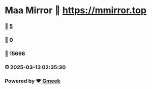 # Maa Mirror :link: https://mmirror.top 
### :page_facing_up: [5](https://mmirror.top/tag.html) 
### :speech_balloon: 0 
### :hibiscus: 15698 
### :alarm_clock: 2025-03-13 02:35:30 
### Powered by :heart: [Gmeek](https://github.com/Meekdai/Gmeek)
